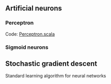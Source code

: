 ## Artificial neurons
### Perceptron
Code: [Perceptron.scala](neural-networks-scala/src/main/scala/Perceptron.scala)
### Sigmoid neurons
## Stochastic gradient descent
Standard learning algorithm for neural networks
